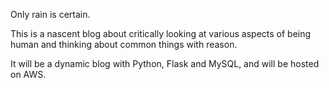 Only rain is certain.

This is a nascent blog about critically looking at various aspects of being human and thinking about common things with reason.

It will be a dynamic blog with Python, Flask and MySQL, and will be hosted on AWS.
